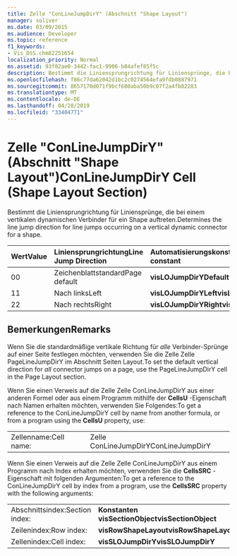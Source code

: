 ```yaml
---
title: Zelle "ConLineJumpDirY" (Abschnitt "Shape Layout")
manager: soliver
ms.date: 03/09/2015
ms.audience: Developer
ms.topic: reference
f1_keywords:
- Vis_DSS.chm82251654
localization_priority: Normal
ms.assetid: 93f82ae0-3442-fac1-9906-b84afef85f5c
description: Bestimmt die Liniensprungrichtung für Liniensprünge, die bei einem vertikalen dynamischen Verbinder für ein Shape auftreten.
ms.openlocfilehash: f86c77da62042d1bc2c0274564efa9fdb0887971
ms.sourcegitcommit: 8657170d071f9bcf680aba50b9c07f2a4fb82283
ms.translationtype: MT
ms.contentlocale: de-DE
ms.lasthandoff: 04/28/2019
ms.locfileid: "33404771"
---
```

# <a name="conlinejumpdiry-cell-shape-layout-section"></a><span data-ttu-id="41b8c-103">Zelle "ConLineJumpDirY" (Abschnitt "Shape Layout")</span><span class="sxs-lookup"><span data-stu-id="41b8c-103">ConLineJumpDirY Cell (Shape Layout Section)</span></span>

<span data-ttu-id="41b8c-104">Bestimmt die Liniensprungrichtung für Liniensprünge, die bei einem vertikalen dynamischen Verbinder für ein Shape auftreten.</span><span class="sxs-lookup"><span data-stu-id="41b8c-104">Determines the line jump direction for line jumps occurring on a vertical dynamic connector for a shape.</span></span>
  
|<span data-ttu-id="41b8c-105">**Wert**</span><span class="sxs-lookup"><span data-stu-id="41b8c-105">**Value**</span></span>|<span data-ttu-id="41b8c-106">**Liniensprungrichtung**</span><span class="sxs-lookup"><span data-stu-id="41b8c-106">**Line Jump Direction**</span></span>|<span data-ttu-id="41b8c-107">**Automatisierungskonstante**</span><span class="sxs-lookup"><span data-stu-id="41b8c-107">**Automation constant**</span></span>|
|:-----|:-----|:-----|
| <span data-ttu-id="41b8c-108">0</span><span class="sxs-lookup"><span data-stu-id="41b8c-108">0</span></span>  <br/> | <span data-ttu-id="41b8c-109">Zeichenblattstandard</span><span class="sxs-lookup"><span data-stu-id="41b8c-109">Page default</span></span>  <br/> |<span data-ttu-id="41b8c-110">**visLOJumpDirYDefault**</span><span class="sxs-lookup"><span data-stu-id="41b8c-110">**visLOJumpDirYDefault**</span></span> <br/> |
| <span data-ttu-id="41b8c-111">1</span><span class="sxs-lookup"><span data-stu-id="41b8c-111">1</span></span>  <br/> | <span data-ttu-id="41b8c-112">Nach links</span><span class="sxs-lookup"><span data-stu-id="41b8c-112">Left</span></span>  <br/> |<span data-ttu-id="41b8c-113">**visLOJumpDirYLeft**</span><span class="sxs-lookup"><span data-stu-id="41b8c-113">**visLOJumpDirYLeft**</span></span> <br/> |
| <span data-ttu-id="41b8c-114">2</span><span class="sxs-lookup"><span data-stu-id="41b8c-114">2</span></span>  <br/> | <span data-ttu-id="41b8c-115">Nach rechts</span><span class="sxs-lookup"><span data-stu-id="41b8c-115">Right</span></span>  <br/> |<span data-ttu-id="41b8c-116">**visLOJumpDirYRight**</span><span class="sxs-lookup"><span data-stu-id="41b8c-116">**visLOJumpDirYRight**</span></span> <br/> |
   
## <a name="remarks"></a><span data-ttu-id="41b8c-117">Bemerkungen</span><span class="sxs-lookup"><span data-stu-id="41b8c-117">Remarks</span></span>

<span data-ttu-id="41b8c-118">Wenn Sie die standardmäßige vertikale Richtung für *alle* Verbinder-Sprünge auf einer Seite festlegen möchten, verwenden Sie die Zelle Zelle PageLineJumpDirY im Abschnitt Seiten Layout.</span><span class="sxs-lookup"><span data-stu-id="41b8c-118">To set the default vertical direction for  *all*  connector jumps on a page, use the PageLineJumpDirY cell in the Page Layout section.</span></span> 
  
<span data-ttu-id="41b8c-119">Wenn Sie einen Verweis auf die Zelle Zelle ConLineJumpDirY aus einer anderen Formel oder aus einem Programm mithilfe der **CellsU** -Eigenschaft nach Namen erhalten möchten, verwenden Sie Folgendes:</span><span class="sxs-lookup"><span data-stu-id="41b8c-119">To get a reference to the ConLineJumpDirY cell by name from another formula, or from a program using the **CellsU** property, use:</span></span> 
  
|||
|:-----|:-----|
| <span data-ttu-id="41b8c-120">Zellenname:</span><span class="sxs-lookup"><span data-stu-id="41b8c-120">Cell name:</span></span>  <br/> | <span data-ttu-id="41b8c-121">Zelle ConLineJumpDirY</span><span class="sxs-lookup"><span data-stu-id="41b8c-121">ConLineJumpDirY</span></span>  <br/> |
   
<span data-ttu-id="41b8c-122">Wenn Sie einen Verweis auf die Zelle Zelle ConLineJumpDirY aus einem Programm nach Index erhalten möchten, verwenden Sie die **CellsSRC** -Eigenschaft mit folgenden Argumenten:</span><span class="sxs-lookup"><span data-stu-id="41b8c-122">To get a reference to the ConLineJumpDirY cell by index from a program, use the **CellsSRC** property with the following arguments:</span></span> 
  
|||
|:-----|:-----|
| <span data-ttu-id="41b8c-123">Abschnittsindex:</span><span class="sxs-lookup"><span data-stu-id="41b8c-123">Section index:</span></span>  <br/> |<span data-ttu-id="41b8c-124">**Konstanten visSectionObject**</span><span class="sxs-lookup"><span data-stu-id="41b8c-124">**visSectionObject**</span></span> <br/> |
| <span data-ttu-id="41b8c-125">Zeilenindex:</span><span class="sxs-lookup"><span data-stu-id="41b8c-125">Row index:</span></span>  <br/> |<span data-ttu-id="41b8c-126">**visRowShapeLayout**</span><span class="sxs-lookup"><span data-stu-id="41b8c-126">**visRowShapeLayout**</span></span> <br/> |
| <span data-ttu-id="41b8c-127">Zellenindex:</span><span class="sxs-lookup"><span data-stu-id="41b8c-127">Cell index:</span></span>  <br/> |<span data-ttu-id="41b8c-128">**visSLOJumpDirY**</span><span class="sxs-lookup"><span data-stu-id="41b8c-128">**visSLOJumpDirY**</span></span> <br/> |
   

